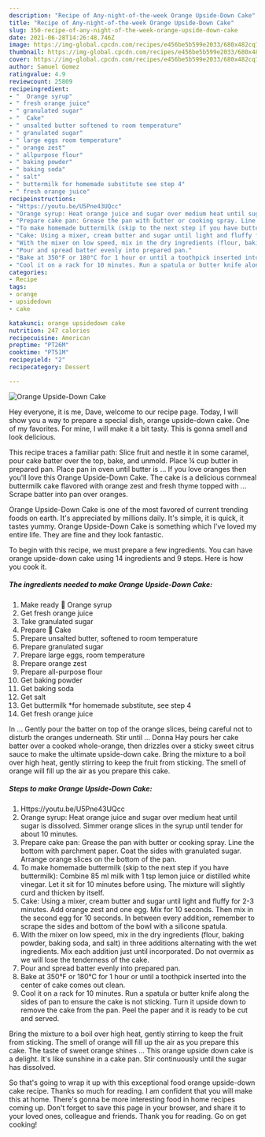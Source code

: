 ```yaml
---
description: "Recipe of Any-night-of-the-week Orange Upside-Down Cake"
title: "Recipe of Any-night-of-the-week Orange Upside-Down Cake"
slug: 350-recipe-of-any-night-of-the-week-orange-upside-down-cake
date: 2021-06-28T14:26:48.746Z
image: https://img-global.cpcdn.com/recipes/e456be5b599e2033/680x482cq70/orange-upside-down-cake-recipe-main-photo.jpg
thumbnail: https://img-global.cpcdn.com/recipes/e456be5b599e2033/680x482cq70/orange-upside-down-cake-recipe-main-photo.jpg
cover: https://img-global.cpcdn.com/recipes/e456be5b599e2033/680x482cq70/orange-upside-down-cake-recipe-main-photo.jpg
author: Samuel Gomez
ratingvalue: 4.9
reviewcount: 25809
recipeingredient:
- "  Orange syrup"
- " fresh orange juice"
- " granulated sugar"
- "  Cake"
- " unsalted butter softened to room temperature"
- " granulated sugar"
- " large eggs room temperature"
- " orange zest"
- " allpurpose flour"
- " baking powder"
- " baking soda"
- " salt"
- " buttermilk for homemade substitute see step 4"
- " fresh orange juice"
recipeinstructions:
- "Https://youtu.be/U5Pne43UQcc"
- "Orange syrup: Heat orange juice and sugar over medium heat until sugar is dissolved. Simmer orange slices in the syrup until tender for about 10 minutes."
- "Prepare cake pan: Grease the pan with butter or cooking spray. Line the bottom with parchment paper. Coat the sides with granulated sugar. Arrange orange slices on the bottom of the pan."
- "To make homemade buttermilk (skip to the next step if you have buttermilk): Combine 85 ml milk with 1 tsp lemon juice or distilled white vinegar. Let it sit for 10 minutes before using. The mixture will slightly curd and thicken by itself."
- "Cake: Using a mixer, cream butter and sugar until light and fluffy for 2-3 minutes. Add orange zest and one egg. Mix for 10 seconds. Then mix in the second egg for 10 seconds. In between every addition, remember to scrape the sides and bottom of the bowl with a silicone spatula."
- "With the mixer on low speed, mix in the dry ingredients (flour, baking powder, baking soda, and salt) in three additions alternating with the wet ingredients. Mix each addition just until incorporated. Do not overmix as we will lose the tenderness of the cake."
- "Pour and spread batter evenly into prepared pan."
- "Bake at 350°F or 180°C for 1 hour or until a toothpick inserted into the center of cake comes out clean."
- "Cool it on a rack for 10 minutes. Run a spatula or butter knife along the sides of pan to ensure the cake is not sticking. Turn it upside down to remove the cake from the pan. Peel the paper and it is ready to be cut and served."
categories:
- Recipe
tags:
- orange
- upsidedown
- cake

katakunci: orange upsidedown cake 
nutrition: 247 calories
recipecuisine: American
preptime: "PT26M"
cooktime: "PT51M"
recipeyield: "2"
recipecategory: Dessert

---
```



![Orange Upside-Down Cake](https://img-global.cpcdn.com/recipes/e456be5b599e2033/680x482cq70/orange-upside-down-cake-recipe-main-photo.jpg)

Hey everyone, it is me, Dave, welcome to our recipe page. Today, I will show you a way to prepare a special dish, orange upside-down cake. One of my favorites. For mine, I will make it a bit tasty. This is gonna smell and look delicious.

This recipe traces a familiar path: Slice fruit and nestle it in some caramel, pour cake batter over the top, bake, and unmold. Place ¼ cup butter in prepared pan. Place pan in oven until butter is … If you love oranges then you&#39;ll love this Orange Upside-Down Cake. The cake is a delicious cornmeal buttermilk cake flavored with orange zest and fresh thyme topped with … Scrape batter into pan over oranges.

Orange Upside-Down Cake is one of the most favored of current trending foods on earth. It's appreciated by millions daily. It's simple, it is quick, it tastes yummy. Orange Upside-Down Cake is something which I've loved my entire life. They are fine and they look fantastic.


To begin with this recipe, we must prepare a few ingredients. You can have orange upside-down cake using 14 ingredients and 9 steps. Here is how you cook it.

<!--inarticleads1-->

##### The ingredients needed to make Orange Upside-Down Cake:

1. Make ready  🍊 Orange syrup
1. Get  fresh orange juice
1. Take  granulated sugar
1. Prepare  🍊 Cake
1. Prepare  unsalted butter, softened to room temperature
1. Prepare  granulated sugar
1. Prepare  large eggs, room temperature
1. Prepare  orange zest
1. Prepare  all-purpose flour
1. Get  baking powder
1. Get  baking soda
1. Get  salt
1. Get  buttermilk *for homemade substitute, see step 4
1. Get  fresh orange juice


In … Gently pour the batter on top of the orange slices, being careful not to disturb the oranges underneath. Stir until … Donna Hay pours her cake batter over a cooked whole-orange, then drizzles over a sticky sweet citrus sauce to make the ultimate upside-down cake. Bring the mixture to a boil over high heat, gently stirring to keep the fruit from sticking. The smell of orange will fill up the air as you prepare this cake. 

<!--inarticleads2-->

##### Steps to make Orange Upside-Down Cake:

1. Https://youtu.be/U5Pne43UQcc
1. Orange syrup: Heat orange juice and sugar over medium heat until sugar is dissolved. Simmer orange slices in the syrup until tender for about 10 minutes.
1. Prepare cake pan: Grease the pan with butter or cooking spray. Line the bottom with parchment paper. Coat the sides with granulated sugar. Arrange orange slices on the bottom of the pan.
1. To make homemade buttermilk (skip to the next step if you have buttermilk): Combine 85 ml milk with 1 tsp lemon juice or distilled white vinegar. Let it sit for 10 minutes before using. The mixture will slightly curd and thicken by itself.
1. Cake: Using a mixer, cream butter and sugar until light and fluffy for 2-3 minutes. Add orange zest and one egg. Mix for 10 seconds. Then mix in the second egg for 10 seconds. In between every addition, remember to scrape the sides and bottom of the bowl with a silicone spatula.
1. With the mixer on low speed, mix in the dry ingredients (flour, baking powder, baking soda, and salt) in three additions alternating with the wet ingredients. Mix each addition just until incorporated. Do not overmix as we will lose the tenderness of the cake.
1. Pour and spread batter evenly into prepared pan.
1. Bake at 350°F or 180°C for 1 hour or until a toothpick inserted into the center of cake comes out clean.
1. Cool it on a rack for 10 minutes. Run a spatula or butter knife along the sides of pan to ensure the cake is not sticking. Turn it upside down to remove the cake from the pan. Peel the paper and it is ready to be cut and served.


Bring the mixture to a boil over high heat, gently stirring to keep the fruit from sticking. The smell of orange will fill up the air as you prepare this cake. The taste of sweet orange shines … This orange upside down cake is a delight. It&#39;s like sunshine in a cake pan. Stir continuously until the sugar has dissolved. 

So that's going to wrap it up with this exceptional food orange upside-down cake recipe. Thanks so much for reading. I am confident that you will make this at home. There's gonna be more interesting food in home recipes coming up. Don't forget to save this page in your browser, and share it to your loved ones, colleague and friends. Thank you for reading. Go on get cooking!
